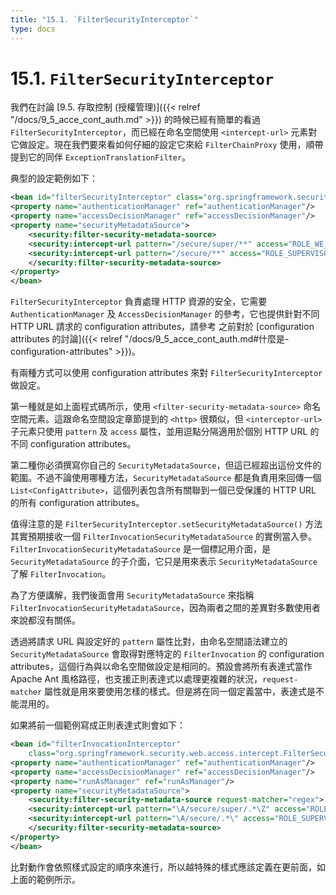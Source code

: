 ```yaml
---
title: "15.1. `FilterSecurityInterceptor`"
type: docs
---
```


# 15.1. `FilterSecurityInterceptor`

我們在討論 [9.5. 存取控制 (授權管理)]({{< relref "/docs/9_5_acce_cont_auth.md" >}}) 的時候已經有簡單的看過 `FilterSecurityInterceptor`，而已經在命名空間使用 `<intercept-url>` 元素對它做設定。現在我們要來看如何仔細的設定它來給 `FilterChainProxy` 使用，順帶提到它的同伴 `ExceptionTranslationFilter`。

典型的設定範例如下：

```xml
<bean id="filterSecurityInterceptor" class="org.springframework.security.web.access.intercept.FilterSecurityInterceptor">
<property name="authenticationManager" ref="authenticationManager"/>
<property name="accessDecisionManager" ref="accessDecisionManager"/>
<property name="securityMetadataSource">
	<security:filter-security-metadata-source>
	<security:intercept-url pattern="/secure/super/**" access="ROLE_WE_DONT_HAVE"/>
	<security:intercept-url pattern="/secure/**" access="ROLE_SUPERVISOR,ROLE_TELLER"/>
	</security:filter-security-metadata-source>
</property>
</bean>
```

`FilterSecurityInterceptor` 負責處理 HTTP 資源的安全，它需要 `AuthenticationManager` 及 `AccessDecisionManager` 的參考，它也提供針對不同 HTTP URL 請求的 configuration attributes，請參考 之前對於 [configuration attributes 的討論]({{< relref "/docs/9_5_acce_cont_auth.md#什麼是-configuration-attributes" >}})。

有兩種方式可以使用 configuration attributes 來對 `FilterSecurityInterceptor` 做設定。

第一種就是如上面程式碼所示，使用 `<filter-security-metadata-source>` 命名空間元素。這跟命名空間設定章節提到的 `<http>` 很類似，但 `<interceptor-url>` 子元素只使用 `pattern` 及 `access` 屬性，並用逗點分隔適用於個別 HTTP URL 的不同 configuration attributes。

第二種你必須撰寫你自己的 `SecurityMetadataSource`，但這已經超出這份文件的範圍。不過不論使用哪種方法，`SecurityMetadataSource` 都是負責用來回傳一個 `List<ConfigAttribute>`，這個列表包含所有關聯到一個已受保護的 HTTP URL 的所有 configuration attributes。

值得注意的是 `FilterSecurityInterceptor.setSecurityMetadataSource()` 方法其實預期接收一個 `FilterInvocationSecurityMetadataSource` 的實例當入參。`FilterInvocationSecurityMetadataSource` 是一個標記用介面，是 `SecurityMetadataSource` 的子介面，它只是用來表示 `SecurityMetadataSource` 了解 `FilterInvocation`。

為了方便講解，我們後面會用 `SecurityMetadataSource` 來指稱 `FilterInvocationSecurityMetadataSource`，因為兩者之間的差異對多數使用者來說都沒有關係。

透過將請求 URL 與設定好的 `pattern` 屬性比對，由命名空間語法建立的 `SecurityMetadataSource` 會取得對應特定的 `FilterInvocation` 的 configuration attributes，這個行為與以命名空間做設定是相同的。預設會將所有表達式當作 Apache Ant 風格路徑，也支援正則表達式以處理更複雜的狀況，`request-matcher` 屬性就是用來要使用怎樣的樣式。但是將在同一個定義當中，表達式是不能混用的。

如果將前一個範例寫成正則表達式則會如下：

```xml
<bean id="filterInvocationInterceptor"
	class="org.springframework.security.web.access.intercept.FilterSecurityInterceptor">
<property name="authenticationManager" ref="authenticationManager"/>
<property name="accessDecisionManager" ref="accessDecisionManager"/>
<property name="runAsManager" ref="runAsManager"/>
<property name="securityMetadataSource">
	<security:filter-security-metadata-source request-matcher="regex">
	<security:intercept-url pattern="\A/secure/super/.*\Z" access="ROLE_WE_DONT_HAVE"/>
	<security:intercept-url pattern="\A/secure/.*\" access="ROLE_SUPERVISOR,ROLE_TELLER"/>
	</security:filter-security-metadata-source>
</property>
</bean>
```

比對動作會依照樣式設定的順序來進行，所以越特殊的樣式應該定義在更前面，如上面的範例所示。
